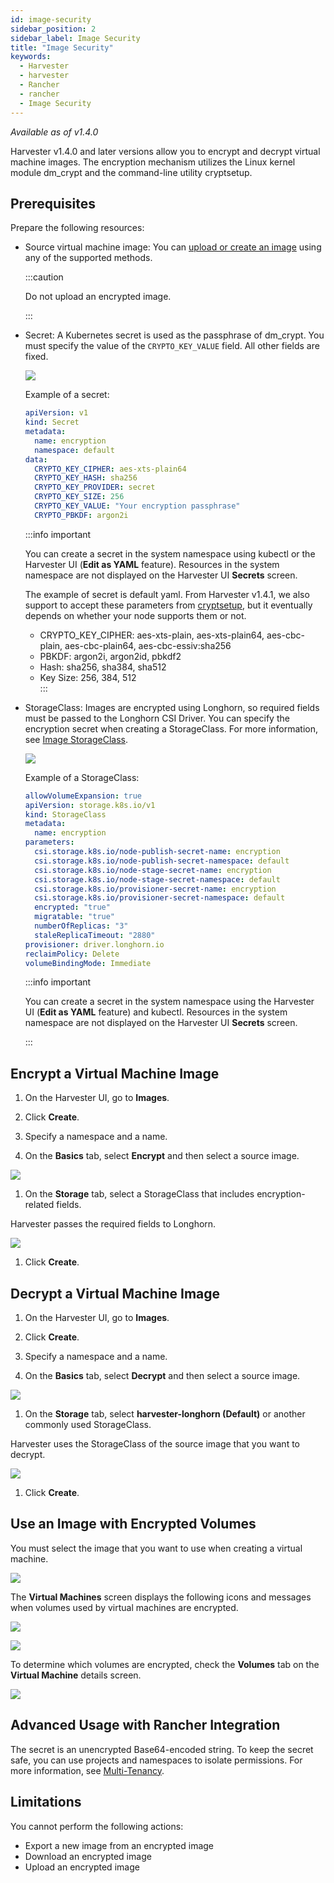 ```yaml
---
id: image-security
sidebar_position: 2
sidebar_label: Image Security
title: "Image Security"
keywords:
  - Harvester
  - harvester
  - Rancher
  - rancher
  - Image Security
---
```


<head>
  <link rel="canonical" href="https://docs.harvesterhci.io/v1.4/image/image-security"/>
</head>

_Available as of v1.4.0_

Harvester v1.4.0 and later versions allow you to encrypt and decrypt virtual machine images. The encryption mechanism utilizes the Linux kernel module dm_crypt and the command-line utility cryptsetup.

## Prerequisites

Prepare the following resources:

- Source virtual machine image: You can [upload or create an image](./upload-image) using any of the supported methods.

  :::caution

  Do not upload an encrypted image.

  :::

- Secret: A Kubernetes secret is used as the passphrase of dm_crypt. You must specify the value of the `CRYPTO_KEY_VALUE` field. All other fields are fixed.

  ![](/img/v1.4/image/create-encryption-used-secret.png)

  Example of a secret:

  ```yaml
  apiVersion: v1
  kind: Secret
  metadata:
    name: encryption
    namespace: default
  data:
    CRYPTO_KEY_CIPHER: aes-xts-plain64
    CRYPTO_KEY_HASH: sha256
    CRYPTO_KEY_PROVIDER: secret
    CRYPTO_KEY_SIZE: 256
    CRYPTO_KEY_VALUE: "Your encryption passphrase"
    CRYPTO_PBKDF: argon2i
  ```

  :::info important

  You can create a secret in the system namespace using kubectl or the Harvester UI (**Edit as YAML** feature). Resources in the system namespace are not displayed on the Harvester UI **Secrets** screen.

  The example of secret is default yaml. From Harvester v1.4.1, we also support to accept these parameters from [cryptsetup](https://wiki.archlinux.org/title/Dm-crypt/Device_encryption#Encryption_options_for_LUKS_mode), but it eventually depends on whether your node supports them or not. 

  - CRYPTO_KEY_CIPHER: aes-xts-plain, aes-xts-plain64, aes-cbc-plain, aes-cbc-plain64, aes-cbc-essiv:sha256  
  - PBKDF: argon2i, argon2id, pbkdf2  
  - Hash: sha256, sha384, sha512  
  - Key Size: 256, 384, 512  
  :::

- StorageClass: Images are encrypted using Longhorn, so required fields must be passed to the Longhorn CSI Driver. You can specify the encryption secret when creating a StorageClass. For more information, see [Image StorageClass](./upload-image#image-storageclass). 

  ![](/img/v1.4/image/create-storage-class.png)

  Example of a StorageClass:

  ```yaml
  allowVolumeExpansion: true
  apiVersion: storage.k8s.io/v1
  kind: StorageClass
  metadata:
    name: encryption
  parameters:
    csi.storage.k8s.io/node-publish-secret-name: encryption
    csi.storage.k8s.io/node-publish-secret-namespace: default
    csi.storage.k8s.io/node-stage-secret-name: encryption
    csi.storage.k8s.io/node-stage-secret-namespace: default
    csi.storage.k8s.io/provisioner-secret-name: encryption
    csi.storage.k8s.io/provisioner-secret-namespace: default
    encrypted: "true"
    migratable: "true"
    numberOfReplicas: "3"
    staleReplicaTimeout: "2880"
  provisioner: driver.longhorn.io
  reclaimPolicy: Delete
  volumeBindingMode: Immediate
  ```

  :::info important

  You can create a secret in the system namespace using the Harvester UI (**Edit as YAML** feature) and kubectl. Resources in the system namespace are not displayed on the Harvester UI **Secrets** screen.

  :::

## Encrypt a Virtual Machine Image

1. On the Harvester UI, go to **Images**.

1. Click **Create**.

1. Specify a namespace and a name.

1. On the **Basics** tab, select **Encrypt** and then select a source image.

  ![](/img/v1.4/image/create-encrypted-image.png)

1. On the **Storage** tab, select a StorageClass that includes encryption-related fields. 

  Harvester passes the required fields to Longhorn.

  ![](/img/v1.4/image/select-encryption-storage-class.png)

1. Click **Create**.

## Decrypt a Virtual Machine Image

1. On the Harvester UI, go to **Images**.

1. Click **Create**.

1. Specify a namespace and a name.

1. On the **Basics** tab, select **Decrypt** and then select a source image.

  ![](/img/v1.4/image/create-decrypted-image.png)

1. On the **Storage** tab, select **harvester-longhorn (Default)** or another commonly used StorageClass.

  Harvester uses the StorageClass of the source image that you want to decrypt.

  ![](/img/v1.4/image/select-normal-storage-class.png)

1. Click **Create**.

## Use an Image with Encrypted Volumes

You must select the image that you want to use when creating a virtual machine.

![](/img/v1.4/image/create.png)

The **Virtual Machines** screen displays the following icons and messages when volumes used by virtual machines are encrypted.

![](/img/v1.4/image/case1.png)

![](/img/v1.4/image/case2.png)

To determine which volumes are encrypted, check the **Volumes** tab on the **Virtual Machine** details screen.

![](/img/v1.4/image/volume-detail.png)

## Advanced Usage with Rancher Integration

The secret is an unencrypted Base64-encoded string. To keep the secret safe, you can use projects and namespaces to isolate permissions. For more information, see [Multi-Tenancy](../rancher/virtualization-management#multi-tenancy).

## Limitations

You cannot perform the following actions:

- Export a new image from an encrypted image
- Download an encrypted image
- Upload an encrypted image